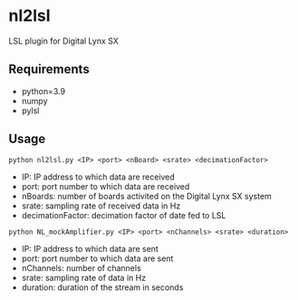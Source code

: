 # nl2lsl
LSL plugin for Digital Lynx SX

## Requirements
- python=3.9
- numpy
- pylsl

## Usage
```
python nl2lsl.py <IP> <port> <nBoard> <srate> <decimationFactor>
```
- IP: IP address to which data are received
- port: port number to which data are received
- nBoards: number of boards activited on the Digital Lynx SX system
- srate: sampling rate of received data in Hz
- decimationFactor: decimation factor of date fed to LSL

```
python NL_mockAmplifier.py <IP> <port> <nChannels> <srate> <duration>
```
- IP: IP address to which data are sent
- port: port number to which data are sent
- nChannels: number of channels
- srate: sampling rate of data in Hz
- duration: duration of the stream in seconds
